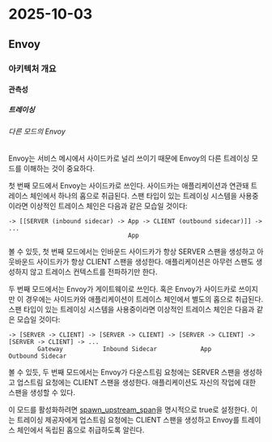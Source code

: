 # 2025-10-03

## Envoy

### 아키텍처 개요

#### 관측성

##### 트레이싱

###### 다른 모드의 Envoy

Envoy는 서비스 메시에서 사이드카로 널리 쓰이기 때문에 Envoy의 다른 트레이싱 모드를 이해하는 것이 중요하다.

첫 번째 모드에서 Envoy는 사이드카로 쓰인다. 사이드카는 애플리케이션과 연관돼 트레이스 체인에서 하나의 홉으로 취급된다. 스팬 타입이 있는 트레이싱 시스템을 사용중이라면 이상적인 트레이스 체인은 다음과 같은 모습일 것이다:

```
-> [[SERVER (inbound sidecar) -> App -> CLIENT (outbound sidecar)]] -> ...
                                 App
```

볼 수 있듯, 첫 번째 모드에서는 인바운드 사이드카가 항상 SERVER 스팬을 생성하고 아웃바운드 사이드카가 항상 CLIENT 스팬을 생성한다. 애플리케이션은 아무런 스팬도 생성하지 않고 트레이스 컨텍스트를 전파하기만 한다.

두 번째 모드에서는 Envoy가 게이트웨이로 쓰인다. 혹은 Envoy가 사이드카로 쓰이지만 이 경우에는 사이드카와 애플리케이션이 트레이스 체인에서 별도의 홉으로 취급된다. 스팬 타입이 있는 트레이싱 시스템을 사용중이라면 이상적인 트레이스 체인은 다음과 같은 모습일 것이다:

```
-> [SERVER -> CLIENT] -> [SERVER -> CLIENT] -> [SERVER -> CLIENT] -> [SERVER -> CLIENT] -> ...
        Gateway           Inbound Sidecar            App             Outbound Sidecar
```

볼 수 있듯, 두 번째 모드에서는 Envoy가 다운스트림 요청에는 SERVER 스팬을 생성하고 업스트림 요청에는 CLIENT 스팬을 생성한다. 애플리케이션도 자신의 작업에 대한 스팬을 생성할 수 있다.

이 모드를 활성화하려면 [spawn_upstream_span][api-extensions-filters-http-connection-manager-tracing-spawn-upstream-span]을 명시적으로 true로 설정한다. 이는 트레이싱 제공자에게 업스트림 요청에는 CLIENT 스팬을 생성하고 Envoy를 트레이스 체인에서 독립된 홉으로 취급하도록 알린다.

[api-extensions-filters-http-connection-manager-tracing-spawn-upstream-span]: https://www.envoyproxy.io/docs/envoy/latest/api-v3/extensions/filters/network/http_connection_manager/v3/http_connection_manager.proto#envoy-v3-api-field-extensions-filters-network-http-connection-manager-v3-httpconnectionmanager-tracing-spawn-upstream-span

